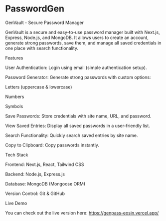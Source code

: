# PasswordGen
GenVault - Secure Password Manager

GenVault is a secure and easy-to-use password manager built with Next.js, Express, Node.js, and MongoDB. It allows users to create an account, generate strong passwords, save them, and manage all saved credentials in one place with search functionality.

Features

User Authentication: Login using email (simple authentication setup).

Password Generator: Generate strong passwords with custom options:

Letters (uppercase & lowercase)

Numbers

Symbols

Save Passwords: Store credentials with site name, URL, and password.

View Saved Entries: Display all saved passwords in a user-friendly list.

Search Functionality: Quickly search saved entries by site name.

Copy to Clipboard: Copy passwords instantly.

Tech Stack

Frontend: Next.js, React, Tailwind CSS

Backend: Node.js, Express.js

Database: MongoDB (Mongoose ORM)

Version Control: Git & GitHub

Live Demo

You can check out the live version here:
https://genpass-eosin.vercel.app/
